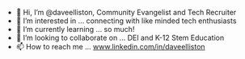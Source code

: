 - 👋 Hi, I’m @daveelliston, Community Evangelist and Tech Recruiter
- 👀 I’m interested in ... connecting with like minded tech enthusiasts
- 🌱 I’m currently learning ... so much!
- 💞️ I’m looking to collaborate on ... DEI and K-12 Stem Education
- 📫 How to reach me ... www.linkedin.com/in/daveelliston

<!---
daveelliston/daveelliston is a ✨ special ✨ repository because its `README.md` (this file) appears on your GitHub profile.
You can click the Preview link to take a look at your changes.
--->
